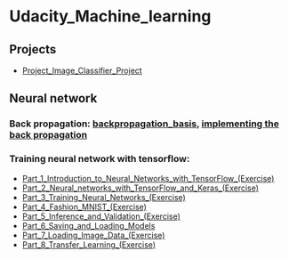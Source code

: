 # Udacity_Machine_learning
## Projects
* [Project_Image_Classifier_Project](Project_Image_Classifier_Project.ipynb)
  
## Neural network

### Back propagation: [backpropagation_basis](neural_network/backpapagation_basis.ipynb), [implementing the back propagation](neural_network/implement_backpropagation.ipynb)

### Training neural network with tensorflow:
* [Part_1_Introduction_to_Neural_Networks_with_TensorFlow_(Exercise)](neural_network/Part_1_Introduction_to_Neural_Networks_with_TensorFlow_(Exercise).ipynb)
* [Part_2_Neural_networks_with_TensorFlow_and_Keras_(Exercise)](neural_network/Part_2_Neural_networks_with_TensorFlow_and_Keras_(Exercise).ipynb)
* [Part_3_Training_Neural_Networks_(Exercise)](neural_network/Part_3_Training_Neural_Networks_(Exercise).ipynb)
* [Part_4_Fashion_MNIST_(Exercise)](neural_network/Part_4_Fashion_MNIST_(Exercise).ipynb)
* [Part_5_Inference_and_Validation_(Exercise)](neural_network/Part_5_Inference_and_Validation_(Exercise).ipynb)
* [Part_6_Saving_and_Loading_Models](neural_network/Part_6_Saving_and_Loading_Models.ipynb)
* [Part_7_Loading_Image_Data_(Exercise)](neural_network/Part_7_Loading_Image_Data_(Exercise).ipynb)
* [Part_8_Transfer_Learning_(Exercise)](neural_network/Part_8_Transfer_Learning_(Exercise).ipynb)
